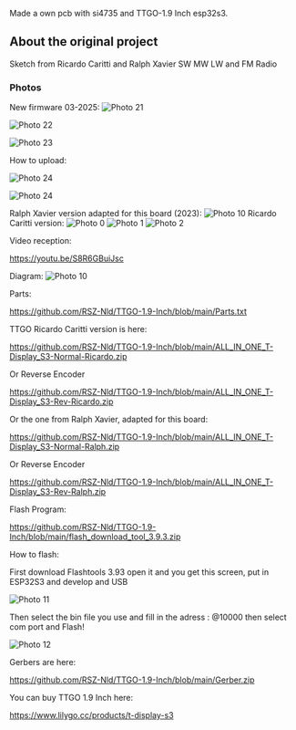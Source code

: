 Made a own pcb with si4735 and TTGO-1.9 Inch esp32s3.
## About the original project
Sketch from Ricardo Caritti and Ralph Xavier
SW MW LW and FM Radio 
### Photos

New firmware 03-2025:
![Photo 21]( https://github.com/RSZ-Nld/TTGO-1.9-Inch/blob/main/1.jpg)

![Photo 22]( https://github.com/RSZ-Nld/TTGO-1.9-Inch/blob/main/2.jpg)

![Photo 23]( https://github.com/RSZ-Nld/TTGO-1.9-Inch/blob/main/3.jpg)

How to upload:

![Photo 24]( https://github.com/RSZ-Nld/TTGO-1.9-Inch/blob/main/Flash-Esp32-S3.png)


![Photo 24]( https://github.com/RSZ-Nld/TTGO-1.9-Inch/blob/main/AmsvVilC8sWVPCLm.png)

Ralph Xavier version adapted for this board  (2023):
![Photo 10]( https://github.com/RSZ-Nld/TTGO-1.9-Inch/blob/main/Ralph-Version.jpg)
Ricardo Caritti version:
![Photo 0]( https://github.com/RSZ-Nld/TTGO-1.9-Inch/blob/main/Pcb-1.jpg)
![Photo 1]( https://github.com/RSZ-Nld/TTGO-1.9-Inch/blob/main/Pcb-2.jpg)
![Photo 2]( https://github.com/RSZ-Nld/TTGO-1.9-Inch/blob/main/Pcb.JPG)

Video reception:

https://youtu.be/S8R6GBuiJsc

Diagram: 
![Photo 10]( https://github.com/RSZ-Nld/TTGO-1.9-Inch/blob/main/TTGO-4735.jpg)

Parts:

https://github.com/RSZ-Nld/TTGO-1.9-Inch/blob/main/Parts.txt

TTGO Ricardo Caritti version is here: 

https://github.com/RSZ-Nld/TTGO-1.9-Inch/blob/main/ALL_IN_ONE_T-Display_S3-Normal-Ricardo.zip

Or Reverse Encoder

https://github.com/RSZ-Nld/TTGO-1.9-Inch/blob/main/ALL_IN_ONE_T-Display_S3-Rev-Ricardo.zip





Or the one from Ralph Xavier, adapted for this board:

https://github.com/RSZ-Nld/TTGO-1.9-Inch/blob/main/ALL_IN_ONE_T-Display_S3-Normal-Ralph.zip

Or Reverse Encoder

https://github.com/RSZ-Nld/TTGO-1.9-Inch/blob/main/ALL_IN_ONE_T-Display_S3-Rev-Ralph.zip





Flash Program:

https://github.com/RSZ-Nld/TTGO-1.9-Inch/blob/main/flash_download_tool_3.9.3.zip

How to flash:

First download Flashtools 3.93 open it and you get this screen, put in ESP32S3 and develop and USB

![Photo 11]( https://github.com/RSZ-Nld/TTGO-1.9-Inch/blob/main/Flash-Prog.jpg)

Then select the bin file you use and fill in the adress :  @10000 then select com port and Flash!

![Photo 12]( https://github.com/RSZ-Nld/TTGO-1.9-Inch/blob/main/Flash-File.jpg)






Gerbers are here:  

https://github.com/RSZ-Nld/TTGO-1.9-Inch/blob/main/Gerber.zip

You can buy TTGO 1.9 Inch here:

https://www.lilygo.cc/products/t-display-s3
